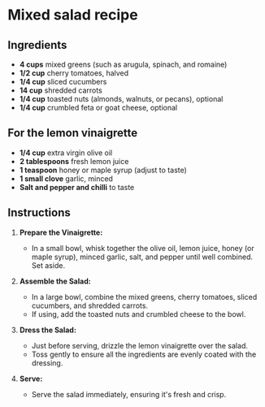# Mixed salad recipe


## Ingredients

- **4 cups** mixed greens (such as arugula, spinach, and romaine)
- **1/2 cup** cherry tomatoes, halved
- **1/4 cup** sliced cucumbers
- **14 cup** shredded carrots
- **1/4 cup** toasted nuts (almonds, walnuts, or pecans), optional
- **1/4 cup** crumbled feta or goat cheese, optional


## For the lemon vinaigrette

- **1/4 cup** extra virgin olive oil
- **2 tablespoons** fresh lemon juice
- **1 teaspoon** honey or maple syrup (adjust to taste)
- **1 small clove** garlic, minced
- **Salt and pepper and chilli** to taste


## Instructions

1. **Prepare the Vinaigrette:**
   - In a small bowl, whisk together the olive oil, lemon juice, honey (or
     maple syrup), minced garlic, salt, and pepper until well combined. Set
     aside.

2. **Assemble the Salad:**
   - In a large bowl, combine the mixed greens, cherry tomatoes, sliced cucumbers, and shredded carrots.
   - If using, add the toasted nuts and crumbled cheese to the bowl.

3. **Dress the Salad:**
   - Just before serving, drizzle the lemon vinaigrette over the salad.
   - Toss gently to ensure all the ingredients are evenly coated with the dressing.

4. **Serve:**
   - Serve the salad immediately, ensuring it's fresh and crisp.
